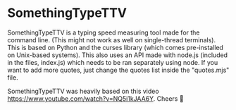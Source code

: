 # SomethingTypeTTV
SomethingTypeTTV is a typing speed measuring tool made for the command line. (This might not work as well on single-thread terminals).
This is based on Python and the curses library (which comes pre-installed on Unix-based systems). This also uses an API made with node.js (included in the files, index.js) which needs to be ran separately using node.
If you want to add more quotes, just change the quotes list inside the "quotes.mjs" file.

SomethingTypeTTV was heavily based on this video https://www.youtube.com/watch?v=NQ5i1kJAA6Y. Cheers 🍺
